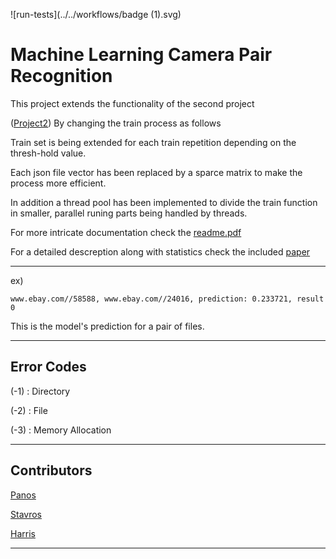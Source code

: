 ![run-tests](../../workflows/badge (1).svg)

# Machine Learning Camera Pair Recognition

This project extends the functionality of the second project

([Project2](https://github.com/panoskorovesis/Software-Development-part-2)) By changing the train process as follows

Train set is being extended for each train repetition depending on the thresh-hold value.

Each json file vector has been replaced by a sparce matrix to make the process more efficient.

In addition a thread pool has been implemented to divide the train function in smaller, parallel runing parts being handled by threads.

For more intricate documentation check the [readme.pdf](https://github.com/panoskorovesis/Software-Development-part-3/blob/master/ergasia3-readme.pdf)

For a detailed descreption along with statistics check the included [paper](https://github.com/panoskorovesis/Software-Development-part-3/blob/master/Machine%20Learning%20with%20Logistic%20Regression%20Study.pdf)


---

ex)


`www.ebay.com//58588, www.ebay.com//24016, prediction: 0.233721, result 0`


This is the model's prediction for a pair of files.

---

## Error Codes

(-1) : Directory

(-2) : File

(-3) : Memory Allocation

---

## Contributors

[Panos](https://github.com/panoskorovesis)

[Stavros](https://github.com/StavrosKoum)

[Harris](https://github.com/haris-korovesis)

---
